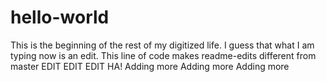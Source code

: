 # hello-world
This is the beginning of the rest of my digitized life.
I guess that what I am typing now is an edit. This line of code makes readme-edits different from master
EDIT EDIT EDIT HA!
Adding more
Adding more
Adding more
